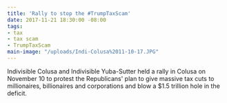 ```yaml
---
title: 'Rally to stop the #TrumpTaxScam'
date: 2017-11-21 18:30:00 -08:00
tags:
- tax
- tax scam
- TrumpTaxScam
main-image: "/uploads/Indi-Colusa%2011-10-17.JPG"
---
```


Indivisible Colusa and Indivisible Yuba-Sutter held a rally in Colusa on November 10 to protest the Republicans' plan to give massive tax cuts to millionaires, billionaires and corporations and blow a $1.5 trillion hole in the deficit.